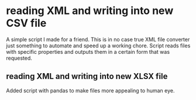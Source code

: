 # reading XML and writing into new CSV file

A simple script I made for a friend. This is in no case true XML file converter just something
to automate and speed up a working chore. Script reads files with specific properties and outputs them in a certain form that was
requested. 


## reading XML and writing into new XLSX file

Added script with pandas to make files more appealing to human eye.
